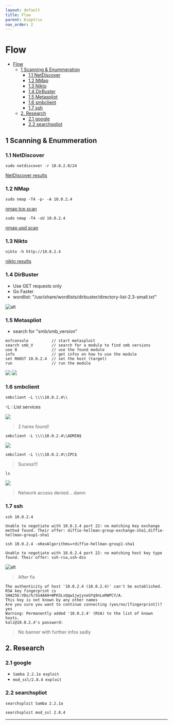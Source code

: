 ```yaml
---
layout: default
title: Flow
parent: Kioptrix
nav_order: 2
---
```


# Flow
- [Flow](#flow)
  - [1 Scanning \& Enummeration](#1-scanning--enummeration)
    - [1.1 NetDiscover](#11-netdiscover)
    - [1.2 NMap](#12-nmap)
    - [1.3 Nikto](#13-nikto)
    - [1.4 DirBuster](#14-dirbuster)
    - [1.5 Metaspliot](#15-metaspliot)
    - [1.6 smbclient](#16-smbclient)
    - [1.7 ssh](#17-ssh)
  - [2. Research](#2-research)
    - [2.1 google](#21-google)
    - [2.2 searchspliot](#22-searchspliot)

## 1 Scanning & Enummeration

### 1.1 NetDiscover
```console 
sudo netdiscover -r 10.0.2.0/24
```
[NetDiscover results](assets/NetDiscover.txt)

### 1.2 NMap
``` console
sudo nmap -T4 -p- -A 10.0.2.4
```
[nmap tcp scan](assets/nmap%20tcp.txt)  

```console
sudo nmap -T4 -sU 10.0.2.4 
```
[nmap upd scan](assets/nmap%20udp.txt)

### 1.3 Nikto
```console
nikto -h http://10.0.2.4
```
[nikto results](assets/nikto.txt)

### 1.4 DirBuster 
- Use GET requests only
- Go Faster
- wordlist: "/usr/share/wordlists/dirbuster/directory-list-2.3-small.txt"
  
![alt](assets/dirBuster.png)

### 1.5 Metaspliot
- search for "smb/smb_version"

``` console
msfconsole          // start metasploit
search smb_V        // search for a module to find smb versions
use 0               // use the found module
info                // get infos on how to use the module
set RHOST 10.0.2.4  // set the host (target)
run                 // run the module
```
![](assets/msf_01.png)
![](assets/msf_02.png)

### 1.6 smbclient

```console
smbclient -L \\\\10.0.2.4\\
```
-L : List services

![](assets/smb_1.png)

> 2 hares found!

```console
smbclient -L \\\\10.0.2.4\\ADMIN$
```

![](assets/smb_2.png)
```console
smbclient -L \\\\10.0.2.4\\IPC$
```
> Sucess!!!

```console
ls
```
![](assets/smb_3.png)
> Network access denied... damn

### 1.7 ssh

```console
ssh 10.0.2.4
```
```console
Unable to negotiate with 10.0.2.4 port 22: no matching key exchange method found. Their offer: diffie-hellman-group-exchange-sha1,diffie-hellman-group1-sha1

```
```console
ssh 10.0.2.4 -oKexAlgorithms=+diffie-hellman-group1-sha1
```
```console
Unable to negotiate with 10.0.2.4 port 22: no matching host key type found. Their offer: ssh-rsa,ssh-dss

```
![alt](assets/rJBwk0u.png)

> After fix

```console
The authenticity of host '10.0.2.4 (10.0.2.4)' can't be established.
RSA key fingerprint is SHA256:VDo/h/SG4A6H+WPH3LsQqw1jwjyseGYq9nLeRWPCY/A.
This key is not known by any other names
Are you sure you want to continue connecting (yes/no/[fingerprint])? yes
Warning: Permanently added '10.0.2.4' (RSA) to the list of known hosts.
kali@10.0.2.4's password: 
```
> No banner with further infos sadly


## 2. Research

### 2.1 google
- `Samba 2.2.1a exploit`
- `mod_ssl/2.8.4 exploit`

### 2.2 searchspliot
```console
searchsploit Samba 2.2.1a 
```

```console
searchsploit mod_ssl 2.8.4
```
---

